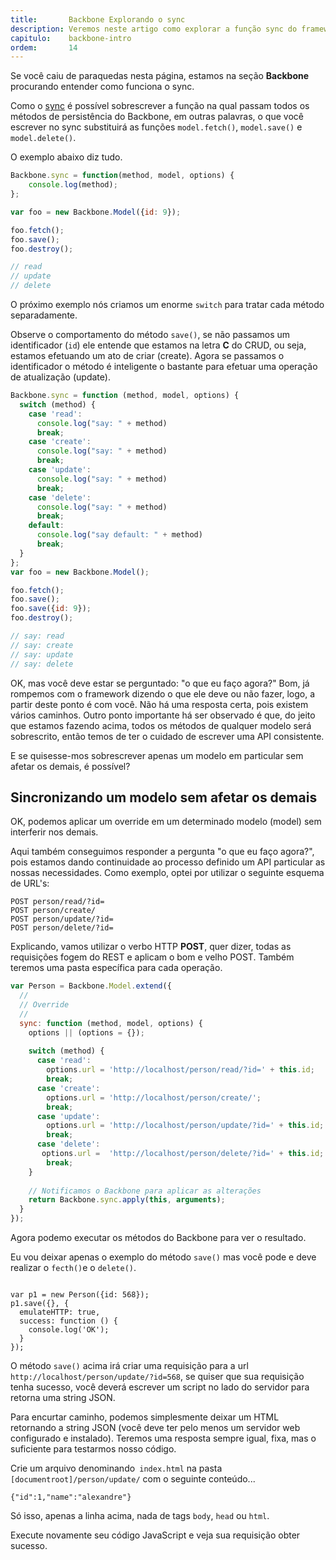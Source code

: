 ```yaml
---
title:       Backbone Explorando o sync
description: Veremos neste artigo como explorar a função sync do framework Backbone em JavaScript para realizar requisições aos servidor do tipo AJAX.
capitulo:    backbone-intro
ordem:       14
---
```


Se você caiu de paraquedas nesta página, estamos na seção __Backbone__ procurando entender como funciona o sync.

Como o [sync](http://backbonejs.org/#Sync) é possível sobrescrever a função na qual passam todos os 
métodos de persistência do Backbone, em outras palavras, o que você escrever no sync substituirá as funções 
`model.fetch()`, `model.save()` e `model.delete()`.

O exemplo abaixo diz tudo.

```javascript
Backbone.sync = function(method, model, options) {
    console.log(method);
};

var foo = new Backbone.Model({id: 9});

foo.fetch();
foo.save();
foo.destroy();

// read
// update
// delete
```

O próximo exemplo nós criamos um enorme `switch` para tratar cada método separadamente.

Observe o comportamento do método `save()`, se não passamos um identificador (`id`) ele entende que estamos na letra 
__C__ do CRUD, ou seja, estamos efetuando um ato de criar (create). Agora se passamos o identificador o método é 
inteligente o bastante para efetuar uma operação de atualização (update).


```javascript
Backbone.sync = function (method, model, options) {
  switch (method) {
    case 'read':
      console.log("say: " + method)
      break;
    case 'create':
      console.log("say: " + method)
      break;
    case 'update':
      console.log("say: " + method)
      break;
    case 'delete':
      console.log("say: " + method)
      break;
    default:
      console.log("say default: " + method)
      break;
  }
};
var foo = new Backbone.Model();

foo.fetch();
foo.save();
foo.save({id: 9});
foo.destroy();

// say: read
// say: create
// say: update
// say: delete
```

OK, mas você deve estar se perguntado: "o que eu faço agora?" Bom, já rompemos com o framework dizendo o que ele  deve 
ou não fazer, logo, a partir deste ponto é com você. Não há uma resposta certa, pois existem vários caminhos.
Outro ponto importante há ser observado é que, do jeito que estamos fazendo acima, todos os métodos de qualquer modelo será
sobrescrito, então temos de ter o cuidado de escrever uma API consistente.

E se quisesse-mos sobrescrever apenas um modelo em particular sem afetar os demais, é possível?



Sincronizando um modelo sem afetar os demais
---

OK, podemos aplicar um override em um determinado modelo (model) sem interferir nos demais.

Aqui também conseguimos responder a pergunta "o que eu faço agora?", pois estamos dando continuidade ao processo definido
um API particular as nossas necessidades. Como exemplo, optei por utilizar o seguinte esquema de URL's:

    POST person/read/?id=
    POST person/create/
    POST person/update/?id=
    POST person/delete/?id=

Explicando, vamos utilizar o verbo HTTP __POST__, quer dizer, todas as requisições fogem do REST e aplicam o bom e velho
POST. Também teremos uma pasta específica para cada operação.

```javascript
var Person = Backbone.Model.extend({
  //
  // Override
  //
  sync: function (method, model, options) {
    options || (options = {});
    
    switch (method) {
      case 'read':
        options.url = 'http://localhost/person/read/?id=' + this.id;
        break;
      case 'create':
        options.url = 'http://localhost/person/create/';
        break;
      case 'update':
        options.url = 'http://localhost/person/update/?id=' + this.id;
        break;
      case 'delete':
       options.url =  'http://localhost/person/delete/?id=' + this.id;
        break;
    }
    
    // Notificamos o Backbone para aplicar as alterações
    return Backbone.sync.apply(this, arguments);
  }
});
```

Agora podemo executar os métodos do Backbone para ver o resultado.

Eu vou deixar apenas o exemplo do método `save()` mas você pode e deve realizar o `fecth()`e o `delete()`.

```

var p1 = new Person({id: 568});
p1.save({}, {
  emulateHTTP: true,
  success: function () {
    console.log('OK');
  }
});

```

O método `save()` acima irá criar uma requisição para a url `http://localhost/person/update/?id=568`, se quiser que sua
requisição tenha sucesso, você deverá escrever um script no lado do servidor para retorna uma string JSON.

Para encurtar caminho, podemos simplesmente deixar um HTML retornando a string JSON (você deve ter pelo menos um 
servidor web configurado e instalado). Teremos uma resposta sempre igual, fixa, mas o suficiente para testarmos nosso
código.

Crie um arquivo denominando` index.html` na pasta `[documentroot]/person/update/` com o seguinte conteúdo...

    {"id":1,"name":"alexandre"}

Só isso, apenas a linha acima, nada de tags `body`, `head` ou `html`.

Execute novamente seu código JavaScript e veja sua requisição obter sucesso.